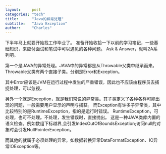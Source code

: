 ```yaml
---
layout:     post
categories: "tech"
title:      "Java的异常处理"
subtitle:   "Java Exception"
author:     "Charles"
---
```


下半年马上就要开始找工作毕业了。
准备开始收拾一下以前的学习笔记，一些基础知识，来应付面试和笔试中可以遇见的各种问题。
Ask &amp; Answer，就叫2A系列吧。

第一个是JAVA的异常处理。JAVA中的异常都是从Throwable父类中继承而来。
Throwable父类有两个直接子类。分别是Error和Exception。

其中Error应该是JVM在运行过程中发生的严重错误，因此也不应该由程序员去捕捉处理，可以忽视。

另外一个就是Exception，就是我们常说的异常类。其子类定义了各种各样可能出现的问题，一般需要用户显示的声明与捕获。
而Exception有许多子异常类，其中比较特别的是RuntimeException，指的是运行时错误。
RuntimeException，可处理，也可不处理。不处理，发生错误时，直接抛出。
这是一种JAVA类库内置的语义检查。例如数组下标越界,会引发IndexOutOfBoundsException;访问null的对象时会引发NullPointerException。

而其他的就属于必须处理的异常，如数据转换异常DataFormatException、IO异常IOException等。